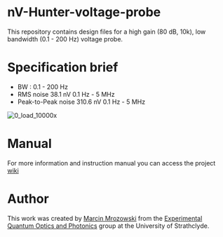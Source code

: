 # nV-Hunter-voltage-probe

This repository contains design files for a high gain (80 dB, 10k), low bandwidth (0.1 - 200 Hz) voltage probe.

# Specification brief

- BW : 0.1 - 200 Hz
- RMS noise 38.1 nV 0.1 Hz - 5 MHz
- Peak-to-Peak noise 310.6 nV 0.1 Hz - 5 MHz

![0_load_10000x](https://user-images.githubusercontent.com/60606896/118966263-76247880-b961-11eb-833e-1c951cd21f8d.png)



# Manual

For more information and instruction manual you can access the project [wiki](https://github.com/Strathclyde-EQOP/nV-Hunter-voltage-probe/wiki)

# Author

This work was created by [Marcin Mrozowski](https://eqop.phys.strath.ac.uk/people/marcin-mrozowski/)
from the [Experimental Quantum Optics and Photonics](http://photonics.phys.strath.ac.uk/)
group at the University of Strathclyde.
